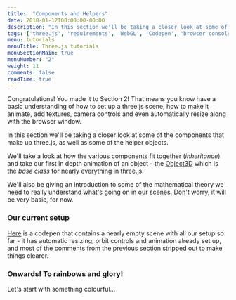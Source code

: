 ```yaml
---
title:  "Components and Helpers"
date: 2018-01-12T00:00:00-00:00
description: "In this section we'll be taking a closer look at some of the components that make up three.js, as well as some of the helper objects."
tags: ['three.js', 'requirements', 'WebGL', 'Codepen', 'browser console', 'HTML']
menu: tutorials
menuTitle: Three.js tutorials
menuSectionMain: true
menuNumber: "2"
weight: 11
comments: false
readTime: true
---
```


Congratulations! You made it to Section 2! That means you know have a basic understanding of how to set up a three.js scene, how to make it animate, add textures, camera controls and even automatically resize along with the browser window.

In this section we'll be taking a closer look at some of the components that make up three.js, as well as some of the helper objects.

We'll take a look at how the various components fit together (_inheritance_) and take our first in depth animation of an object - the [Object3D](https://threejs.org/docs/#api/core/Object3D) which is the _base class_ for nearly everything in three.js.

We'll also be giving an introduction to some of the mathematical theory we need to really understand what's going on in our scenes. Don't worry, it will be very basic, for now.

### Our current setup

[Here](https://codepen.io/looeee/pen/aEBKYK) is a codepen that contains a nearly empty scene with all our setup so far - it has automatic resizing, orbit controls and animation already set up, and most of the comments from the previous section stripped out to make things clearer.

### Onwards! To rainbows and glory!
Let's start with something colourful...
